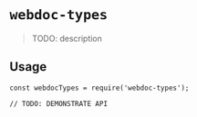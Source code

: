# `webdoc-types`

> TODO: description

## Usage

```
const webdocTypes = require('webdoc-types');

// TODO: DEMONSTRATE API
```
